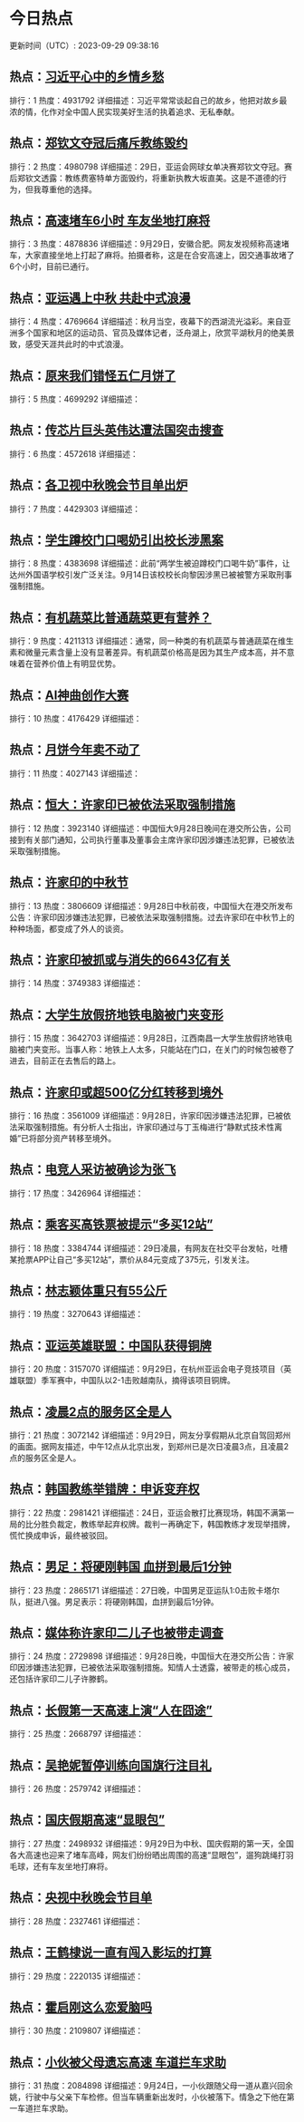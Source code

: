 # 今日热点

更新时间（UTC）: 2023-09-29 09:38:16

## 热点：[习近平心中的乡情乡愁](https://cn.bing.com/search?q=习近平心中的乡情乡愁)
排行：1
热度：4931792
详细描述：习近平常常谈起自己的故乡，他把对故乡最浓的情，化作对全中国人民实现美好生活的执着追求、无私奉献。

## 热点：[郑钦文夺冠后痛斥教练毁约](https://cn.bing.com/search?q=郑钦文夺冠后痛斥教练毁约)
排行：2
热度：4980798
详细描述：29日，亚运会网球女单决赛郑钦文夺冠。赛后郑钦文透露：教练费塞特单方面毁约，将重新执教大坂直美。这是不道德的行为，但我尊重他的选择。

## 热点：[高速堵车6小时 车友坐地打麻将](https://cn.bing.com/search?q=高速堵车6小时车友坐地打麻将)
排行：3
热度：4878836
详细描述：9月29日，安徽合肥。网友发视频称高速堵车，大家直接坐地上打起了麻将。拍摄者称，这是在合安高速上，因交通事故堵了6个小时，目前已通行。

## 热点：[亚运遇上中秋 共赴中式浪漫](https://cn.bing.com/search?q=亚运遇上中秋共赴中式浪漫)
排行：4
热度：4769664
详细描述：秋月当空，夜幕下的西湖流光溢彩。来自亚洲多个国家和地区的运动员、官员及媒体记者，泛舟湖上，欣赏平湖秋月的绝美景致，感受天涯共此时的中式浪漫。

## 热点：[原来我们错怪五仁月饼了](https://cn.bing.com/search?q=原来我们错怪五仁月饼了)
排行：5
热度：4699292
详细描述：

## 热点：[传芯片巨头英伟达遭法国突击搜查](https://cn.bing.com/search?q=传芯片巨头英伟达遭法国突击搜查)
排行：6
热度：4572618
详细描述：

## 热点：[各卫视中秋晚会节目单出炉](https://cn.bing.com/search?q=各卫视中秋晚会节目单出炉)
排行：7
热度：4429303
详细描述：

## 热点：[学生蹲校门口喝奶引出校长涉黑案](https://cn.bing.com/search?q=学生蹲校门口喝奶引出校长涉黑案)
排行：8
热度：4383698
详细描述：此前“两学生被迫蹲校门口喝牛奶”事件，让达州外国语学校引发广泛关注。9月14日该校校长向黎因涉黑已被被警方采取刑事强制措施。

## 热点：[有机蔬菜比普通蔬菜更有营养？](https://cn.bing.com/search?q=有机蔬菜比普通蔬菜更有营养？)
排行：9
热度：4211313
详细描述：通常，同一种类的有机蔬菜与普通蔬菜在维生素和微量元素含量上没有显著差异。有机蔬菜价格高是因为其生产成本高，并不意味着在营养价值上有明显优势。

## 热点：[AI神曲创作大赛](https://cn.bing.com/search?q=AI神曲创作大赛)
排行：10
热度：4176429
详细描述：

## 热点：[月饼今年卖不动了](https://cn.bing.com/search?q=月饼今年卖不动了)
排行：11
热度：4027143
详细描述：

## 热点：[恒大：许家印已被依法采取强制措施](https://cn.bing.com/search?q=恒大：许家印已被依法采取强制措施)
排行：12
热度：3923140
详细描述：中国恒大9月28日晚间在港交所公告，公司接到有关部门通知，公司执行董事及董事会主席许家印因涉嫌违法犯罪，已被依法采取强制措施。

## 热点：[许家印的中秋节](https://cn.bing.com/search?q=许家印的中秋节)
排行：13
热度：3806609
详细描述：9月28日中秋前夜，中国恒大在港交所发布公告：许家印因涉嫌违法犯罪，已被依法采取强制措施。过去许家印在中秋节上的种种场面，都变成了外人的谈资。

## 热点：[许家印被抓或与消失的6643亿有关](https://cn.bing.com/search?q=许家印被抓或与消失的6643亿有关)
排行：14
热度：3749383
详细描述：

## 热点：[大学生放假挤地铁电脑被门夹变形](https://cn.bing.com/search?q=大学生放假挤地铁电脑被门夹变形)
排行：15
热度：3642703
详细描述：9月28日，江西南昌一大学生放假挤地铁电脑被门夹变形。当事人称：地铁上人太多，只能站在门口，在关门的时候包被卷了进去，目前正在去售后的路上。

## 热点：[许家印或超500亿分红转移到境外](https://cn.bing.com/search?q=许家印或超500亿分红转移到境外)
排行：16
热度：3561009
详细描述：9月28日，许家印因涉嫌违法犯罪，已被依法采取强制措施。有分析人士指出，许家印通过与丁玉梅进行“静默式技术性离婚”已将部分资产转移至境外。

## 热点：[电竞人采访被确诊为张飞](https://cn.bing.com/search?q=电竞人采访被确诊为张飞)
排行：17
热度：3426964
详细描述：

## 热点：[乘客买高铁票被提示“多买12站”](https://cn.bing.com/search?q=乘客买高铁票被提示“多买12站”)
排行：18
热度：3384744
详细描述：29日凌晨，有网友在社交平台发帖，吐槽某抢票APP让自己“多买12站”，票价从84元变成了375元，引发关注。

## 热点：[林志颖体重只有55公斤](https://cn.bing.com/search?q=林志颖体重只有55公斤)
排行：19
热度：3270643
详细描述：

## 热点：[亚运英雄联盟：中国队获得铜牌](https://cn.bing.com/search?q=亚运英雄联盟：中国队获得铜牌)
排行：20
热度：3157070
详细描述：9月29日，在杭州亚运会电子竞技项目（英雄联盟）季军赛中，中国队以2-1击败越南队，摘得该项目铜牌。

## 热点：[凌晨2点的服务区全是人](https://cn.bing.com/search?q=凌晨2点的服务区全是人)
排行：21
热度：3072142
详细描述：9月29日，网友分享假期从北京自驾回郑州的画面。据网友描述，中午12点从北京出发，到郑州已是次日凌晨3点，且凌晨2点的服务区全是人。

## 热点：[韩国教练举错牌：申诉变弃权](https://cn.bing.com/search?q=韩国教练举错牌：申诉变弃权)
排行：22
热度：2981421
详细描述：24日，亚运会散打比赛现场，韩国不满第一局的比分胜负裁定，教练举起弃权牌。裁判一再确定下，韩国教练才发现举措牌，慌忙换成申诉，最终被驳回。

## 热点：[男足：将硬刚韩国 血拼到最后1分钟](https://cn.bing.com/search?q=男足：将硬刚韩国血拼到最后1分钟)
排行：23
热度：2865171
详细描述：27日晚，中国男足亚运队1:0击败卡塔尔队，挺进八强。男足表示：将硬刚韩国，血拼到最后1分钟。

## 热点：[媒体称许家印二儿子也被带走调查](https://cn.bing.com/search?q=媒体称许家印二儿子也被带走调查)
排行：24
热度：2729898
详细描述：9月28日晚，中国恒大在港交所公告：许家印因涉嫌违法犯罪，已被依法采取强制措施。知情人士透露，被带走的核心成员，还包括许家印二儿子许滕鹤。

## 热点：[长假第一天高速上演“人在囧途”](https://cn.bing.com/search?q=长假第一天高速上演“人在囧途”)
排行：25
热度：2668797
详细描述：

## 热点：[吴艳妮暂停训练向国旗行注目礼](https://cn.bing.com/search?q=吴艳妮暂停训练向国旗行注目礼)
排行：26
热度：2579742
详细描述：

## 热点：[国庆假期高速“显眼包”](https://cn.bing.com/search?q=国庆假期高速“显眼包”)
排行：27
热度：2498932
详细描述：9月29日为中秋、国庆假期的第一天，全国各大高速也迎来了堵车高峰，网友们纷纷晒出周围的高速“显眼包”，遛狗跳绳打羽毛球，还有车友坐地打麻将。

## 热点：[央视中秋晚会节目单](https://cn.bing.com/search?q=央视中秋晚会节目单)
排行：28
热度：2327461
详细描述：

## 热点：[王鹤棣说一直有闯入影坛的打算](https://cn.bing.com/search?q=王鹤棣说一直有闯入影坛的打算)
排行：29
热度：2220135
详细描述：

## 热点：[霍启刚这么恋爱脑吗](https://cn.bing.com/search?q=霍启刚这么恋爱脑吗)
排行：30
热度：2109807
详细描述：

## 热点：[小伙被父母遗忘高速 车道拦车求助](https://cn.bing.com/search?q=小伙被父母遗忘高速车道拦车求助)
排行：31
热度：2084898
详细描述：9月24日，一小伙跟随父母一道从嘉兴回余姚，行驶中与父亲下车检修。但当车辆重新出发时，小伙被落下。情急之下他在第一车道拦车求助。


